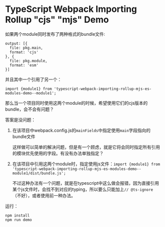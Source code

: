 TypeScript Webpack Importing Rollup "cjs" "mjs" Demo
=====================================================

如果两个module同时发布了两种格式的bundle文件:

```
output: [{
  file: pkg.main,
  format: 'cjs'
}, {
  file: pkg.module,
  format: 'esm'
}]
```

并且其中一个引用了另一个：

```
import {module1} from 'typescript-webpack-importing-rollup-mjs-es-modules-demo--module1';
```

那么当一个项目同时使用这两个module的时候，希望使用它们的cjs版本的bundle，会不会有问题？

答案是没问题：

1. 在该项目中webpack.config.js的`mainFields`中指定使用`main`字段指向的bundle文件

   这样做可以简单的解决问题，但是有一个顾虑，就是它将会同时指定所有引用的模块优先使用的字段。有没有办法单独指定？

2. 在该项目中引用这两个module时，指定使用js文件：`import {module1} from 'typescript-webpack-importing-rollup-mjs-es-modules-demo--module1/dist/bundle.js';`
   
   不过这种办法有一个问题，就是在typescript中这么做会报错，因为直接引用某个js文件时，会找不到对应的typing，所以要么只能加上`// @ts-ignore`（不好），或者使用前一种办法。

运行：
   
```
npm install
npm run demo
```
